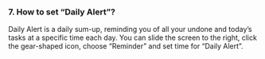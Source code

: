 ### 7. How to set “Daily Alert”?
Daily Alert is a daily sum-up, reminding you of all your undone and today’s tasks at a specific time each day. You can slide the screen to the right, click the gear-shaped icon, choose “Reminder” and set time for “Daily Alert”. 
